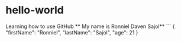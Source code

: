 # hello-world
Learning how to use GitHub
** My name is Ronniel Daven Sajol**
	```
{
  "firstName": "Ronniel",
  "lastName": "Sajol",
  "age": 21
}
```
